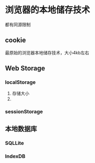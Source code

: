 # 浏览器的本地储存技术
都有同源限制
## cookie
最原始的浏览器本地储存技术，大小4kb左右
## Web Storage
### localStorage
1. 存储大小
2. 
### sessionStorage
## 本地数据库
### SQLLite
### IndexDB
